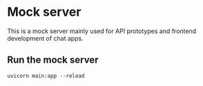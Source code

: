 # Mock server
This is a mock server mainly used for API prototypes and frontend development of chat apps.
## Run the mock server
```
uvicorn main:app --reload
```